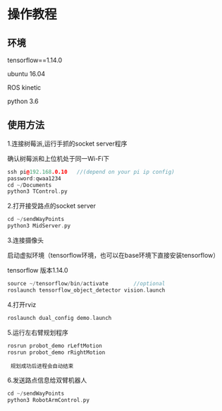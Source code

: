 # 操作教程

## 环境

tensorflow==1.14.0

ubuntu 16.04

ROS kinetic

python 3.6

## 使用方法

1.连接树莓派,运行手抓的socket server程序

确认树莓派和上位机处于同一Wi-Fi下

```cpp
ssh pi@192.168.0.10   //(depend on your pi ip config)
password:qwaa1234 
cd ~/Documents
python3 TControl.py
```

2.打开接受路点的socket server

```cpp
cd ~/sendWayPoints
python3 MidServer.py
```

3.连接摄像头

启动虚拟环境（tensorflow环境，也可以在base环境下直接安装tensorflow）

tensorflow 版本1.14.0

```cpp
source ~/tensorflow/bin/activate        //optional
roslaunch tensorflow_object_detector vision.launch
```

4.打开rviz

```cpp
roslaunch dual_config demo.launch
```

5.运行左右臂规划程序

```cpp
rosrun probot_demo rLeftMotion
rosrun probot_demo rRightMotion
```

     规划成功后进程会自动结束

6.发送路点信息给双臂机器人

```cpp
cd ~/sendWayPoints
python3 RobotArmControl.py
```
